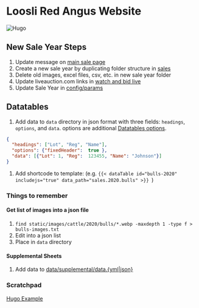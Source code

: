 # Loosli Red Angus Website
![Hugo](https://github.com/jloosli/red-angus-site/workflows/Hugo/badge.svg)

## New Sale Year Steps

1. Update message on [main sale page](content/_index.md)
2. Create a new sale year by duplicating folder structure in [sales](content/sales)
3. Delete old images, excel files, csv, etc. in new sale year folder
4. Update liveauction.com links in [watch and bid live](content/watch-and-bid-live.md)
5. Update Sale Year in [config/params](config/_default/params.toml)

## Datatables

1. Add data to `data` directory in json format with three fields: `headings`,
`options`, and `data`. options are additional [Datatables options](https://datatables.net/reference/option/).
```json
{
  "headings": ["Lot", "Reg", "Name"],
  "options": {"fixedHeader":  true },
  "data": [{"Lot": 1, "Reg":  123455, "Name": "Johnson"}]
}
```
1. Add shortcode to template: (e.g. `{{< dataTable id="bulls-2020" includejs="true" data_path="sales.2020.bulls" >}}
`)

### Things to remember

#### Get list of images into a json file

1. `find static/images/cattle/2020/bulls/*.webp -maxdepth 1 -type f > bulls-images.txt`
1. Edit into a json list
1. Place in `data` directory

#### Supplemental Sheets
1. Add data to [data/supplemental/data.{yml|json}](data/supplemental)

### Scratchpad
[Hugo Example](https://gitlab.com/lego2018/hugo-template-musterprojekt/-/tree/develop/)

